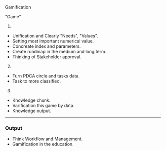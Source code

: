 Gamification

"Game"

1.

- Unification and Clearly "Needs", "Values".
- Setting most important numerical value.
- Concreate index and parameters.
- Create roadmap in the medium and long term.
- Thinking of Stakeholder approval.

2.

- Turn PDCA circle and tasks data.
- Task to more classified.

3.

- Knowledge chunk.
- Varification this game by data.
- Knowledge output.

---

### Output

- Think Workflow and Management.
- Gamification in the education.
